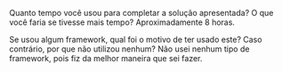 Quanto tempo você usou para completar a solução apresentada? O que você faria se tivesse mais tempo?
Aproximadamente 8 horas.

Se usou algum framework, qual foi o motivo de ter usado este? Caso contrário, por que não utilizou nenhum?
Não usei nenhum tipo de framework, pois fiz da melhor maneira que sei fazer.
